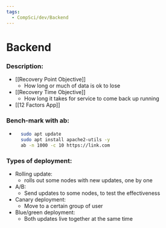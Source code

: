 ```yaml
---
tags:
  - CompSci/dev/Backend
---
```

# Backend
### Description:
- [[Recovery Point Objective]]
	- How long or much of data is ok to lose
- [[Recovery Time Objective]]
	- How long it takes for service to come back up running
- [[12 Factors App]]
### Bench-mark with ab:
- 
  ```bash
	sudo apt update
	sudo apt install apache2-utils -y
	ab -n 1000 -c 10 https://link.com
	```

### Types of deployment:
- Rolling update:
	- rolls out some nodes with new updates, one by one
- A/B:
	- Send updates to some nodes, to test the effectiveness
- Canary deployment:
	- Move to a certain group of user
- Blue/green deployment:
	- Both updates live together at the same time